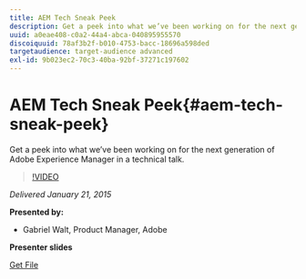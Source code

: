 ```yaml
---
title: AEM Tech Sneak Peek
description: Get a peek into what we’ve been working on for the next generation of Adobe Experience Manager in a technical talk.
uuid: a0eae408-c0a2-44a4-abca-040895955570
discoiquuid: 78af3b2f-b010-4753-bacc-18696a598ded
targetaudience: target-audience advanced
exl-id: 9b023ec2-70c3-40ba-92bf-37271c197602
---
```

# AEM Tech Sneak Peek{#aem-tech-sneak-peek}

Get a peek into what we’ve been working on for the next generation of Adobe Experience Manager in a technical talk.

>[!VIDEO](https://video.tv.adobe.com/v/19384/?quality=9)

*Delivered January 21, 2015*

**Presented by:**

* Gabriel Walt, Product Manager, Adobe

**Presenter slides**

[Get File](assets/aem-technical-sneak-peek.pdf)
<!--
[Get back to the Overview](https://helpx.adobe.com/experience-manager/kt/eseminars/gems/aem-index.html)
-->
